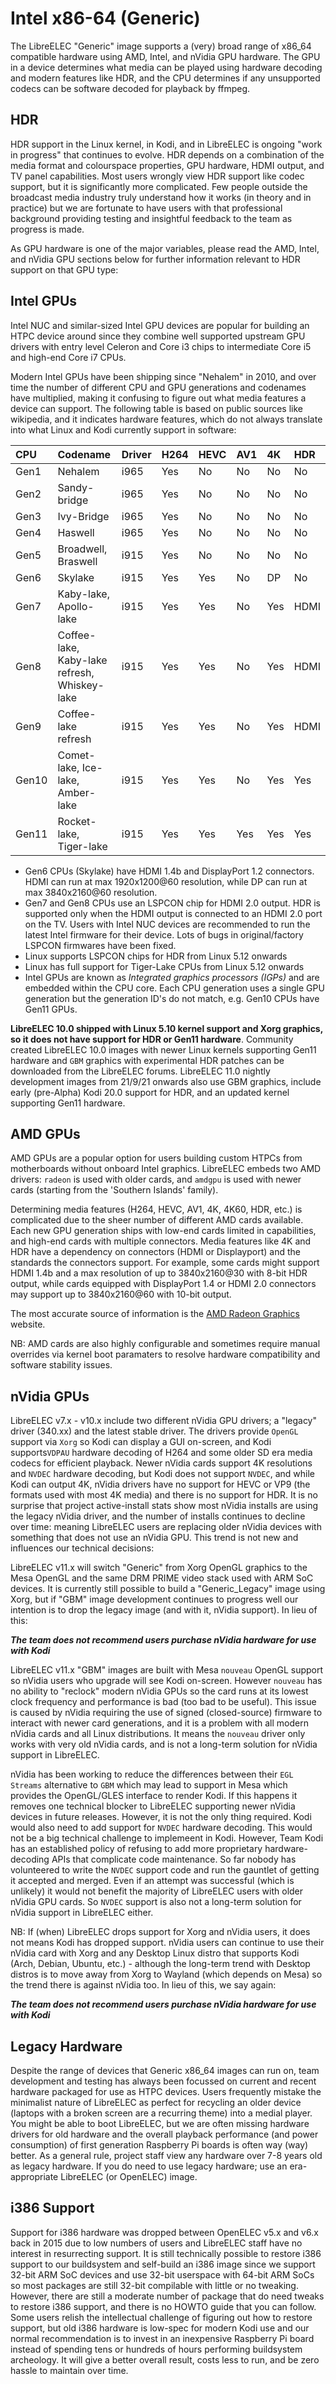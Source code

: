 # Intel x86-64 \(Generic\)

The LibreELEC "Generic" image supports a \(very\) broad range of x86\_64 compatible hardware using AMD, Intel, and nVidia GPU hardware. The GPU in a device determines what media can be played using hardware decoding and modern features like HDR, and the CPU determines if any unsupported codecs can be software decoded for playback by ffmpeg.

## HDR

HDR support in the Linux kernel, in Kodi, and in LibreELEC is ongoing "work in progress" that continues to evolve. HDR depends on a combination of the media format and colourspace properties, GPU hardware, HDMI output, and TV panel capabilities. Most users wrongly view HDR support like codec support, but it is significantly more complicated. Few people outside the broadcast media industry truly understand how it works \(in theory and in practice\) but we are fortunate to have users with that professional background providing testing and insightful feedback to the team as progress is made.

As GPU hardware is one of the major variables, please read the AMD, Intel, and nVidia GPU sections below for further information relevant to HDR support on that GPU type:

## Intel GPUs

Intel NUC and similar-sized Intel GPU devices are popular for building an HTPC device around since they combine well supported upstream GPU drivers with entry level Celeron and Core i3 chips to intermediate Core i5 and high-end Core i7 CPUs.

Modern Intel GPUs have been shipping since "Nehalem" in 2010, and over time the number of different CPU and GPU generations and codenames have multiplied, making it confusing to figure out what media features a device can support. The following table is based on public sources like wikipedia, and it indicates hardware features, which do not always translate into what Linux and Kodi currently support in software:

| CPU | Codename | Driver | H264 | HEVC | AV1 | 4K | HDR |
| :--- | :--- | :--- | :--- | :--- | :--- | :--- | :--- |
| Gen1 | Nehalem | i965 | Yes | No | No | No | No |
| Gen2 | Sandy-bridge | i965 | Yes | No | No | No | No |
| Gen3 | Ivy-Bridge | i965 | Yes | No | No | No | No |
| Gen4 | Haswell | i965 | Yes | No | No | No | No |
| Gen5 | Broadwell, Braswell | i915 | Yes | No | No | No | No |
| Gen6 | Skylake | i915 | Yes | Yes | No | DP | No |
| Gen7 | Kaby-lake, Apollo-lake  | i915 | Yes | Yes | No | Yes | HDMI |
| Gen8 | Coffee-lake, Kaby-lake refresh, Whiskey-lake | i915 | Yes | Yes | No | Yes | HDMI |
| Gen9 | Coffee-lake refresh | i915 | Yes | Yes | No | Yes | HDMI |
| Gen10 | Comet-lake, Ice-lake, Amber-lake | i915 | Yes | Yes | No | Yes | Yes |
| Gen11 | Rocket-lake, Tiger-lake | i915 | Yes | Yes | Yes | Yes | Yes |

* Gen6 CPUs \(Skylake\) have HDMI 1.4b and DisplayPort 1.2 connectors. HDMI can run at max 1920x1200@60 resolution, while DP can run at max 3840x2160@60 resolution.
* Gen7 and Gen8 CPUs use an LSPCON chip for HDMI 2.0 output. HDR is supported only when the HDMI output is connected to an HDMI 2.0 port on the TV. Users with Intel NUC devices are recommended to run the latest Intel firmware for their device. Lots of bugs in original/factory LSPCON firmwares have been fixed.
* Linux supports LSPCON chips for HDR from Linux 5.12 onwards
* Linux has full support for Tiger-Lake CPUs from Linux 5.12 onwards
* Intel GPUs are known as _Integrated graphics processors \(IGPs\)_ and are embedded within the CPU core. Each CPU generation uses a single GPU generation but the generation ID's do not match, e.g. Gen10 CPUs have Gen11 GPUs.

**LibreELEC 10.0 shipped with Linux 5.10 kernel support and Xorg graphics, so it does not have support for HDR or Gen11 hardware**. Community created LibreELEC 10.0 images with newer Linux kernels supporting Gen11 hardware and `GBM` graphics with experimental HDR patches can be downloaded from the LibreELEC forums. LibreELEC 11.0 nightly development images from 21/9/21 onwards also use GBM graphics, include early \(pre-Alpha\) Kodi 20.0 support for HDR, and an updated kernel supporting Gen11 hardware.

## AMD GPUs

AMD GPUs are a popular option for users building custom HTPCs from motherboards without onboard Intel graphics. LibreELEC embeds two AMD drivers: `radeon` is used with older cards, and `amdgpu`  is used with newer cards \(starting from the 'Southern Islands' family\).

Determining media features \(H264, HEVC, AV1, 4K, 4K60, HDR, etc.\) is complicated due to the sheer number of different AMD cards available. Each new GPU generation ships with low-end cards limited in capabilities, and high-end cards with multiple connectors. Media features like 4K and HDR have a dependency on connectors \(HDMI or Displayport\) and the standards the connectors support. For example, some cards might support HDMI 1.4b and a max resolution of up to 3840x2160@30 with 8-bit HDR output, while cards equipped with DisplayPort 1.4 or HDMI 2.0 connectors may support up to 3840x2160@60 with 10-bit output. 

The most accurate source of information is the [AMD Radeon Graphics](https://www.amd.com/en/products/specifications/graphics) website.

NB: AMD cards are also highly configurable and sometimes require manual overrides via kernel boot paramaters to resolve hardware compatibility and software stability issues.

## nVidia GPUs

LibreELEC v7.x - v10.x include two different nVidia GPU drivers; a "legacy" driver \(340.xx\) and the latest stable driver. The drivers provide `OpenGL` support via `Xorg` so Kodi can display a GUI on-screen, and Kodi supports`VDPAU` hardware decoding of H264 and some older SD era media codecs for efficient playback. Newer nVidia cards support 4K resolutions and `NVDEC` hardware decoding, but Kodi does not support `NVDEC`, and while Kodi can output 4K, nVidia drivers have no support for HEVC or VP9 \(the formats used with most 4K media\) and there is no support for HDR. It is no surprise that project active-install stats show most nVidia installs are using the legacy nVidia driver, and the number of installs continues to decline over time: meaning LibreELEC users are replacing older nVidia devices with something that does not use an nVidia GPU. This trend is not new and influences our technical decisions:

LibreELEC v11.x will switch "Generic" from Xorg OpenGL graphics to the Mesa OpenGL and the same DRM PRIME video stack used with ARM SoC devices. It is currently still possible to build a "Generic\_Legacy" image using Xorg, but if "GBM" image development continues to progress well our intention is to drop the legacy image \(and with it, nVidia support\). In lieu of this:

_**The team does not recommend users purchase nVidia hardware for use with Kodi**_

LibreELEC v11.x "GBM" images are built with Mesa `nouveau` OpenGL support so nVidia users who upgrade will see Kodi on-screen. However `nouveau` has no ability to "reclock" modern nVidia GPUs so the card runs at its lowest clock frequency and performance is bad \(too bad to be useful\). This issue is caused by nVidia requiring the use of signed \(closed-source\) firmware to interact with newer card generations, and it is a problem with all modern nVidia cards and all Linux distributions. It means the `nouveau` driver only works with very old nVidia cards, and is not a long-term solution for nVidia support in LibreELEC.

nVidia has been working to reduce the differences between their `EGL Streams` alternative to `GBM` which may lead to support in Mesa which provides the OpenGL/GLES interface to render Kodi. If this happens it removes one technical blocker to LibreELEC supporting newer nVidia devices in future releases. However, it is not the only thing required. Kodi would also need to add support for `NVDEC` hardware decoding. This would not be a big technical challenge to implemeent in Kodi. However, Team Kodi has an established policy of refusing to add more proprietary hardware-decoding APIs that complicate code maintenance. So far nobody has volunteered to write the `NVDEC` support code and run the gauntlet of getting it accepted and merged. Even if an attempt was successful \(which is unlikely\) it would not benefit the majority of LibreELEC users with older nVidia GPU cards. So `NVDEC` support is also not a long-term solution for nVidia support in LibreELEC either.

NB: If \(when\) LibreELEC drops support for Xorg and nVidia users, it does not means Kodi has dropped support. nVidia users can continue to use their nVidia card with Xorg and any Desktop Linux distro that supports Kodi \(Arch, Debian, Ubuntu, etc.\) - although the long-term trend with Desktop distros is to move away from Xorg to Wayland \(which depends on Mesa\) so the trend there is against nVidia too. In lieu of this, we say again:

_**The team does not recommend users purchase nVidia hardware for use with Kodi**_

## Legacy Hardware

Despite the range of devices that Generic x86\_64 images can run on, team development and testing has always been focussed on current and recent hardware packaged for use as HTPC devices. Users frequently mistake the minimalist nature of LibreELEC as perfect for recycling an older device \(laptops with a broken screen are a recurring theme\) into a medial player. You might be able to boot LibreELEC, but we are often missing hardware drivers for old hardware and the overall playback performance \(and power consumption\) of first generation Raspberry Pi boards is often way \(way\) better. As a general rule, project staff view any hardware over 7-8 years old as legacy hardware. If you do need to use legacy hardware; use an era-appropriate LibreELEC \(or OpenELEC\) image.

## i386 Support

Support for i386 hardware was dropped between OpenELEC v5.x and v6.x back in 2015 due to low numbers of users and LibreELEC staff have no interest in resurrecting support. It is still technically possible to restore i386 support to our buildsystem and self-build an i386 image since we support 32-bit ARM SoC devices and use 32-bit userspace with 64-bit ARM SoCs so most packages are still 32-bit compilable with little or no tweaking. However, there are still a moderate number of package that do need tweaks to restore i386 support, and there is no HOWTO guide that you can follow. Some users relish the intellectual challenge of figuring out how to restore support, but old i386 hardware is low-spec for modern Kodi use and our normal recommendation is to invest in an inexpensive Raspberry Pi board instead of spending tens or hundreds of hours performing buildsystem archeology. It will give a better overall result, costs less to run, and be zero hassle to maintain over time.

